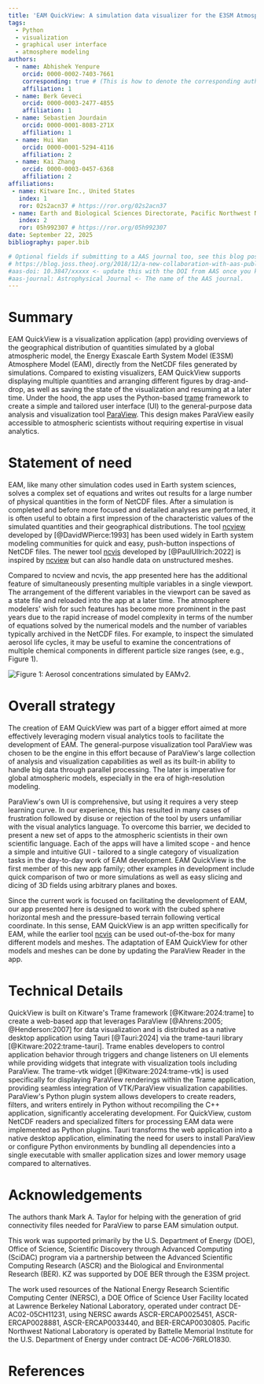 ```yaml
---
title: 'EAM QuickView: A simulation data visualizer for the E3SM Atmosphere Model'
tags:
  - Python
  - visualization
  - graphical user interface
  - atmosphere modeling
authors:
  - name: Abhishek Yenpure
    orcid: 0000-0002-7403-7661
    corresponding: true # (This is how to denote the corresponding author)
    affiliation: 1
  - name: Berk Geveci
    orcid: 0000-0003-2477-4855
    affiliation: 1
  - name: Sebastien Jourdain
    orcid: 0000-0001-8083-271X
    affiliation: 1
  - name: Hui Wan
    orcid: 0000-0001-5294-4116
    affiliation: 2
  - name: Kai Zhang
    orcid: 0000-0003-0457-6368
    affiliation: 2
affiliations:
 - name: Kitware Inc., United States
   index: 1
   ror: 02s2acn37 # https://ror.org/02s2acn37
 - name: Earth and Biological Sciences Directorate, Pacific Northwest National Laboratory, United States
   index: 2
   ror: 05h992307 # https://ror.org/05h992307
date: September 22, 2025
bibliography: paper.bib

# Optional fields if submitting to a AAS journal too, see this blog post:
# https://blog.joss.theoj.org/2018/12/a-new-collaboration-with-aas-publishing
#aas-doi: 10.3847/xxxxx <- update this with the DOI from AAS once you know it.
#aas-journal: Astrophysical Journal <- The name of the AAS journal.
---
```


# Summary

EAM QuickView is a visualization application (app) providing overviews of the geographical distribution of quantities simulated by a global atmospheric model, the Energy Exascale Earth System Model (E3SM) Atmosphere Model (EAM), directly from the NetCDF files generated by simulations. Compared to existing visualizers, EAM QuickView supports displaying multiple quantities and arranging different figures by drag-and-drop, as well as saving the state of the visualization and resuming at a later time. Under the hood, the app uses the Python-based [trame](https://www.kitware.com/trame/) framework to create a simple and tailored user interface (UI) to the general-purpose data analysis and visualization tool [ParaView](https://www.paraview.org/). This design makes ParaView easily accessible to atmospheric scientists without requiring expertise in visual analytics.

# Statement of need

EAM, like many other simulation codes used in Earth system sciences, solves a complex set of equations and writes out results for a large number of physical quantities in the form of NetCDF files. After a simulation is completed and before more focused and detailed analyses are performed, it is often useful to obtain a first impression of the characteristic values of the simulated quantities and their geographical distributions. The tool [ncview](https://cirrus.ucsd.edu/ncview/) developed by [@DavidWPierce:1993] has been used widely in Earth system modeling communities for quick and easy, push-button inspections of NetCDF files. The newer tool [ncvis](https://github.com/SEATStandards/ncvis) developed by [@PaulUllrich:2022] is inspired by [ncview](https://cirrus.ucsd.edu/ncview/) but can also handle data on unstructured meshes.

Compared to ncview and ncvis, the app presented here has the additional feature of simultaneously presenting multiple variables in a single viewport. The arrangement of the different variables in the viewport can be saved as a state file and reloaded into the app at a later time. The atmosphere modelers' wish for such features has become more prominent in the past years due to the rapid increase of model complexity in terms of the number of equations solved by the numerical models and the number of variables typically archived in the NetCDF files. For example, to inspect the simulated aerosol life cycles, it may be useful to examine the concentrations of multiple chemical components in different particle size ranges (see, e.g., Figure 1).

![Figure 1: Aerosol concentrations simulated by EAMv2.](images/fig_EAMv2_aerosols.png)

# Overall strategy

The creation of EAM QuickView was part of a bigger effort aimed at more effectively leveraging modern visual analytics tools to facilitate the development of EAM. The general-purpose visualization tool ParaView was chosen to be the engine in this effort because of ParaView's large collection of analysis and visualization capabilities as well as its built-in ability to handle big data through parallel processing. The later is imperative for global atmospheric models, especially in the era of high-resolution modeling.

ParaView's own UI is comprehensive, but using it requires a very steep learning curve. In our experience, this has resulted in many cases of frustration followed by disuse or rejection of the tool by users unfamiliar with the visual analytics language. To overcome this barrier, we decided to present a new set of apps to the atmospheric scientists in their own scientific language. Each of the apps will have a limited scope - and hence a simple and intuitive GUI - tailored to a single category of visualization tasks in the day-to-day work of EAM development. EAM QuickView is the first member of this new app family; other examples in development include quick comparison of two or more simulations as well as easy slicing and dicing of 3D fields using arbitrary planes and boxes.

Since the current work is focused on facilitating the development of EAM, our app presented here is designed to work with the cubed sphere horizontal mesh and the pressure-based terrain following vertical coordinate. In this sense, EAM QuickView is an app written specifically for EAM, while the earlier tool [ncvis](https://github.com/SEATStandards/ncvis) can be used out-of-the-box for many different models and meshes. The adaptation of EAM QuickView for other models and meshes can be done by updating the ParaView Reader in the app.

# Technical Details

QuickView is built on Kitware's Trame framework [@Kitware:2024:trame] to create a web-based app that leverages ParaView [@Ahrens:2005; @Henderson:2007] for data visualization and is distributed as a native desktop application using Tauri [@Tauri:2024] via the trame-tauri library [@Kitware:2022:trame-tauri]. Trame enables developers to control application behavior through triggers and change listeners on UI elements while providing widgets that integrate with visualization tools including ParaView. The trame-vtk widget [@Kitware:2024:trame-vtk] is used specifically for displaying ParaView renderings within the Trame application, providing seamless integration of VTK/ParaView visualization capabilities. ParaView's Python plugin system allows developers to create readers, filters, and writers entirely in Python without recompiling the C++ application, significantly accelerating development. For QuickView, custom NetCDF readers and specialized filters for processing EAM data were implemented as Python plugins. Tauri transforms the web application into a native desktop application, eliminating the need for users to install ParaView or configure Python environments by bundling all dependencies into a single executable with smaller application sizes and lower memory usage compared to alternatives.

# Acknowledgements

The authors thank Mark A. Taylor for helping with the generation of grid connectivity files needed for ParaView to parse EAM simulation output.

This work was supported primarily by the U.S. Department of Energy (DOE), Office of Science, Scientific Discovery through Advanced Computing (SciDAC) program via a partnership between the Advanced Scientific Computing Research (ASCR) and the Biological and Environmental Research (BER). KZ was supported by DOE BER through the E3SM project.

The work used resources of the National Energy Research Scientific Computing Center (NERSC), a DOE Office of Science User Facility located at Lawrence Berkeley National Laboratory, operated under contract DE-AC02-05CH11231, using NERSC awards ASCR-ERCAP0025451, ASCR-ERCAP0028881, ASCR-ERCAP0033440, and BER-ERCAP0030805. Pacific Northwest National Laboratory is operated by Battelle Memorial Institute for the U.S. Department of Energy under contract DE-AC06-76RLO1830.

# References
